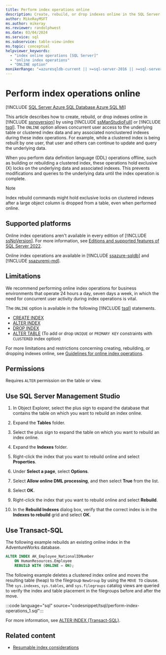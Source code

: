 ```yaml
---
title: Perform index operations online
description: Create, rebuild, or drop indexes online in the SQL Server Database Engine.
author: MikeRayMSFT
ms.author: mikeray
ms.reviewer: randolphwest
ms.date: 03/04/2024
ms.service: sql
ms.subservice: table-view-index
ms.topic: conceptual
helpviewer_keywords:
  - "index online operations [SQL Server]"
  - "online index operations"
  - "ONLINE option"
monikerRange: "=azuresqldb-current || >=sql-server-2016 || >=sql-server-linux-2017 || =azuresqldb-mi-current"
---
```

# Perform index operations online

[!INCLUDE [SQL Server Azure SQL Database Azure SQL MI](../../includes/applies-to-version/sql-asdb-asdbmi.md)]

This article describes how to create, rebuild, or drop indexes online in [!INCLUDE [ssnoversion](../../includes/ssnoversion-md.md)] by using [!INCLUDE [ssManStudioFull](../../includes/ssmanstudiofull-md.md)] or [!INCLUDE [tsql](../../includes/tsql-md.md)]. The `ONLINE` option allows concurrent user access to the underlying table or clustered index data and any associated nonclustered indexes during these index operations. For example, while a clustered index is being rebuilt by one user, that user and others can continue to update and query the underlying data.

When you perform data definition language (DDL) operations offline, such as building or rebuilding a clustered index, these operations hold exclusive (X) locks on the underlying data and associated indexes. This prevents modifications and queries to the underlying data until the index operation is complete.

> [!NOTE]  
> Index rebuild commands might hold exclusive locks on clustered indexes after a large object column is dropped from a table, even when performed online.

## Supported platforms

Online index operations aren't available in every edition of [!INCLUDE [ssNoVersion](../../includes/ssnoversion-md.md)]. For more information, see [Editions and supported features of SQL Server 2022](../../sql-server/editions-and-components-of-sql-server-2022.md).

Online index operations are available in [!INCLUDE [ssazure-sqldb](../../includes/ssazure-sqldb.md)] and [!INCLUDE [ssazuremi-md](../../includes/ssazuremi-md.md)].

## Limitations

We recommend performing online index operations for business environments that operate 24 hours a day, seven days a week, in which the need for concurrent user activity during index operations is vital.

The `ONLINE` option is available in the following [!INCLUDE [tsql](../../includes/tsql-md.md)] statements.

- [CREATE INDEX](../../t-sql/statements/create-index-transact-sql.md)
- [ALTER INDEX](../../t-sql/statements/alter-index-transact-sql.md)
- [DROP INDEX](../../t-sql/statements/drop-index-transact-sql.md)
- [ALTER TABLE](../../t-sql/statements/alter-table-transact-sql.md) (To add or drop `UNIQUE` or `PRIMARY KEY` constraints with `CLUSTERED` index option)

For more limitations and restrictions concerning creating, rebuilding, or dropping indexes online, see [Guidelines for online index operations](guidelines-for-online-index-operations.md).

## Permissions

Requires `ALTER` permission on the table or view.

## <a id="SSMSProcedure"></a> Use SQL Server Management Studio

1. In Object Explorer, select the plus sign to expand the database that contains the table on which you want to rebuild an index online.

1. Expand the **Tables** folder.

1. Select the plus sign to expand the table on which you want to rebuild an index online.

1. Expand the **Indexes** folder.

1. Right-click the index that you want to rebuild online and select **Properties**.

1. Under **Select a page**, select **Options**.

1. Select **Allow online DML processing**, and then select **True** from the list.

1. Select **OK**.

1. Right-click the index that you want to rebuild online and select **Rebuild**.

1. In the **Rebuild Indexes** dialog box, verify that the correct index is in the **Indexes to rebuild** grid and select **OK**.

## <a id="TsqlProcedure"></a> Use Transact-SQL

The following example rebuilds an existing online index in the AdventureWorks database.

```sql
ALTER INDEX AK_Employee_NationalIDNumber
    ON HumanResources.Employee
    REBUILD WITH (ONLINE = ON);
```

The following example deletes a clustered index online and moves the resulting table (heap) to the filegroup `NewGroup` by using the `MOVE TO` clause. The `sys.indexes`, `sys.tables`, and `sys.filegroups` catalog views are queried to verify the index and table placement in the filegroups before and after the move.

:::code language="sql" source="codesnippet/tsql/perform-index-operations_1.sql":::

For more information, see [ALTER INDEX (Transact-SQL)](../../t-sql/statements/alter-index-transact-sql.md).

## Related content

- [Resumable index considerations](guidelines-for-online-index-operations.md#resumable-index-considerations)
